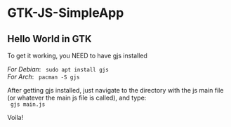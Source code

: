 # GTK-JS-SimpleApp

## Hello World in GTK

To get it working, you NEED to have gjs installed

*For Debian*: <code> sudo apt install gjs</code> <br> 
*For Arch*: <code> pacman -S gjs</code>  <br> 

After getting gjs installed, just navigate to the directory with the js main file (or whatever the main js file is called), and type: <br>
<code> gjs main.js </code>

Voila!
